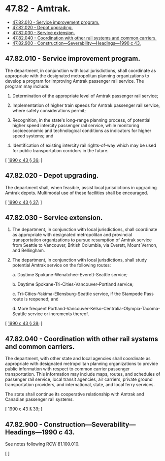# 47.82 - Amtrak.
* [47.82.010 - Service improvement program.](#4782010---service-improvement-program)
* [47.82.020 - Depot upgrading.](#4782020---depot-upgrading)
* [47.82.030 - Service extension.](#4782030---service-extension)
* [47.82.040 - Coordination with other rail systems and common carriers.](#4782040---coordination-with-other-rail-systems-and-common-carriers)
* [47.82.900 - Construction—Severability—Headings—1990 c 43.](#4782900---constructionseverabilityheadings1990-c-43)
## 47.82.010 - Service improvement program.
The department, in conjunction with local jurisdictions, shall coordinate as appropriate with the designated metropolitan planning organizations to develop a program for improving Amtrak passenger rail service. The program may include:

1. Determination of the appropriate level of Amtrak passenger rail service;

2. Implementation of higher train speeds for Amtrak passenger rail service, where safety considerations permit;

3. Recognition, in the state's long-range planning process, of potential higher speed intercity passenger rail service, while monitoring socioeconomic and technological conditions as indicators for higher speed systems; and

4. Identification of existing intercity rail rights-of-way which may be used for public transportation corridors in the future.

\[ [1990 c 43 § 36](http://leg.wa.gov/CodeReviser/documents/sessionlaw/1990c43.pdf?cite=1990%20c%2043%20§%2036); \]

## 47.82.020 - Depot upgrading.
The department shall, when feasible, assist local jurisdictions in upgrading Amtrak depots. Multimodal use of these facilities shall be encouraged.

\[ [1990 c 43 § 37](http://leg.wa.gov/CodeReviser/documents/sessionlaw/1990c43.pdf?cite=1990%20c%2043%20§%2037); \]

## 47.82.030 - Service extension.
1. The department, in conjunction with local jurisdictions, shall coordinate as appropriate with designated metropolitan and provincial transportation organizations to pursue resumption of Amtrak service from Seattle to Vancouver, British Columbia, via Everett, Mount Vernon, and Bellingham.

2. The department, in conjunction with local jurisdictions, shall study potential Amtrak service on the following routes:

   a. Daytime Spokane-Wenatchee-Everett-Seattle service;

   b. Daytime Spokane-Tri-Cities-Vancouver-Portland service;

   c. Tri-Cities-Yakima-Ellensburg-Seattle service, if the Stampede Pass route is reopened; and

   d. More frequent Portland-Vancouver-Kelso-Centralia-Olympia-Tacoma-Seattle service or increments thereof.

\[ [1990 c 43 § 38](http://leg.wa.gov/CodeReviser/documents/sessionlaw/1990c43.pdf?cite=1990%20c%2043%20§%2038); \]

## 47.82.040 - Coordination with other rail systems and common carriers.
The department, with other state and local agencies shall coordinate as appropriate with designated metropolitan planning organizations to provide public information with respect to common carrier passenger transportation. This information may include maps, routes, and schedules of passenger rail service, local transit agencies, air carriers, private ground transportation providers, and international, state, and local ferry services.

The state shall continue its cooperative relationship with Amtrak and Canadian passenger rail systems.

\[ [1990 c 43 § 39](http://leg.wa.gov/CodeReviser/documents/sessionlaw/1990c43.pdf?cite=1990%20c%2043%20§%2039); \]

## 47.82.900 - Construction—Severability—Headings—1990 c 43.
See notes following RCW 81.100.010.

\[ \]

